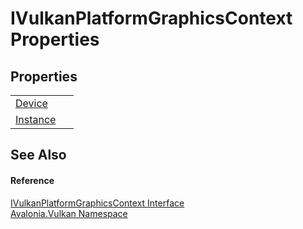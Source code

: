 # IVulkanPlatformGraphicsContext Properties




## Properties
<table>
<tr>
<td><a href="P_Avalonia_Vulkan_IVulkanPlatformGraphicsContext_Device">Device</a></td>
<td> </td>
</tr>
<tr>
<td><a href="P_Avalonia_Vulkan_IVulkanPlatformGraphicsContext_Instance">Instance</a></td>
<td> </td>
</tr>
</table>

## See Also


#### Reference
<a href="T_Avalonia_Vulkan_IVulkanPlatformGraphicsContext">IVulkanPlatformGraphicsContext Interface</a>  
<a href="N_Avalonia_Vulkan">Avalonia.Vulkan Namespace</a>  

